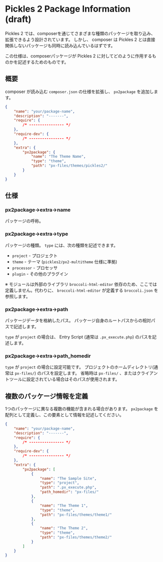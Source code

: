 # Pickles 2 Package Information (draft)

Pickles 2 では、composerを通じてさまざまな種類のパッケージを取り込み、拡張できるよう設計されています。 しかし、 composer は Pickles 2 とは直接関係しないパッケージも同時に読み込んでいるはずです。

この仕様は、composerパッケージが Pickles 2 に対してどのように作用するものかを記述するためのものです。

## 概要

composer が読み込む `composer.json` の仕様を拡張し、 `px2package` を追加します。

```json
{
    "name": "your/package-name",
    "description": "-------",
    "require": {
        /* ---------------- */
    },
    "require-dev": {
        /* ---------------- */
    },
    "extra": {
        "px2package": {
            "name": "The Theme Name",
            "type": "theme",
            "path": "px-files/themes/pickles2/"
        }
    }
}
```

## 仕様

### px2package->extra->name

パッケージの呼称。

### px2package->extra->type

パッケージの種類。
`type` には、次の種類を記述できます。

- `project` - プロジェクト
- `theme` - テーマ (`pickles2/px2-multitheme` 仕様に準拠)
- `processor` - プロセッサ
- `plugin` - その他のプラグイン

※ モジュールは外部のライブラリ `broccoli-html-editor` 依存のため、ここでは定義しません。代わりに、 `broccoli-html-editor` が定義する `broccoli.json` を参照します。

### px2package->extra->path

パッケージデータを格納したパス。
パッケージ自身のルートパスからの相対パスで記述します。

`type` が `project` の場合は、 Entry Script (通常は `.px_execute.php`) のパスを記述します。

### px2package->extra->path_homedir

`type` が `project` の場合に設定可能です。
プロジェクトのホームディレクトリ(通常は `px-files/`) のパスを設定します。
省略時は `px-files/` 、またはクライアントツールに設定されている場合はそのパスが使用されます。


## 複数のパッケージ情報を定義

1つのパッケージに異なる複数の機能が含まれる場合があります。
`px2package` を配列として定義し、この要素として情報を記述してください。

```json
{
    "name": "your/package-name",
    "description": "-------",
    "require": {
        /* ---------------- */
    },
    "require-dev": {
        /* ---------------- */
    },
    "extra": {
        "px2package": [
            {
                "name": "The Sample Site",
                "type": "project",
                "path": ".px_execute.php",
                "path_homedir": "px-files/"
            },
            {
                "name": "The Theme 1",
                "type": "theme",
                "path": "px-files/themes/theme1/"
            },
            {
                "name": "The Theme 2",
                "type": "theme",
                "path": "px-files/themes/theme2/"
            }
        ]
    }
}
```
